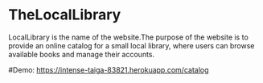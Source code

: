# TheLocalLibrary
LocalLibrary is the name of the website.The purpose of the website is to provide an online catalog for a small local library, where users can browse available books and manage their accounts.

#Demo: https://intense-taiga-83821.herokuapp.com/catalog
